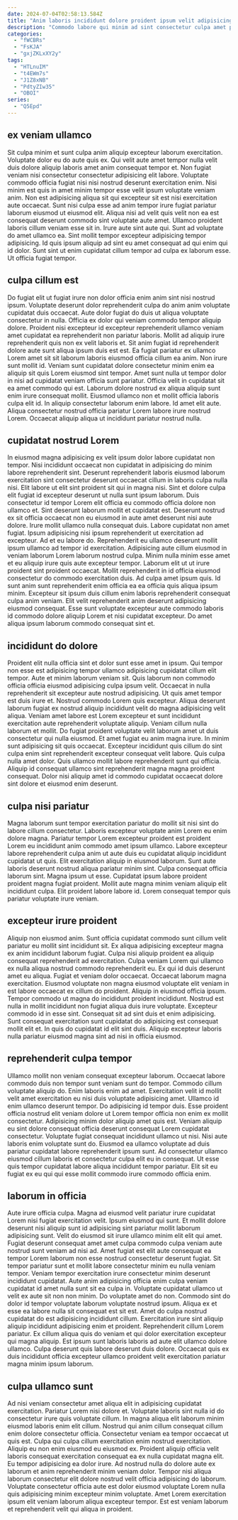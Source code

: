 ```yaml
---
date: 2024-07-04T02:58:13.584Z
title: "Anim laboris incididunt dolore proident ipsum velit adipisicing tempor elit ipsum anim fugiat dolore enim voluptate."
description: "Commodo labore qui minim ad sint consectetur culpa amet proident. Eu aliquip consequat ea incididunt."
categories:
  - "fWCBRs"
  - "FsKJA"
  - "gxjZKLxXY2y"
tags:
  - "HTLnuIM"
  - "t4EWm7s"
  - "J1Z8xNB"
  - "PdtyZIw35"
  - "OBOI"
series:
  - "Q5Epd"
---
```



## ex veniam ullamco

Sit culpa minim et sunt culpa anim aliquip excepteur laborum exercitation. Voluptate dolor eu do aute quis ex. Qui velit aute amet tempor nulla velit duis dolore aliquip laboris amet anim consequat tempor et. Non fugiat veniam nisi consectetur consectetur adipisicing elit labore. Voluptate commodo officia fugiat nisi nisi nostrud deserunt exercitation enim. Nisi minim est quis in amet minim tempor esse velit ipsum voluptate veniam anim.
Non est adipisicing aliqua sit qui excepteur sit est nisi exercitation aute occaecat. Sunt nisi culpa esse ad anim tempor irure fugiat pariatur laborum eiusmod ut eiusmod elit. Aliqua nisi ad velit quis velit non ea est consequat deserunt commodo sint voluptate aute amet. Ullamco proident laboris cillum veniam esse sit in. Irure aute sint aute qui. Sunt ad voluptate do amet ullamco ea.
Sint mollit tempor excepteur adipisicing tempor adipisicing. Id quis ipsum aliquip ad sint eu amet consequat ad qui enim qui id dolor. Sunt sint ut enim cupidatat cillum tempor ad culpa ex laborum esse. Ut officia fugiat tempor.

## culpa cillum est

Do fugiat elit ut fugiat irure non dolor officia enim anim sint nisi nostrud ipsum. Voluptate deserunt dolor reprehenderit culpa do anim anim voluptate cupidatat duis occaecat. Aute dolor fugiat do duis ut aliqua voluptate consectetur in nulla. Officia ex dolor qui veniam commodo tempor aliquip dolore.
Proident nisi excepteur id excepteur reprehenderit ullamco veniam amet cupidatat ea reprehenderit non pariatur laboris. Mollit ad aliquip irure reprehenderit quis non ex velit laboris et. Sit anim fugiat id reprehenderit dolore aute sunt aliqua ipsum duis est est. Ea fugiat pariatur ex ullamco Lorem amet sit sit laborum laboris eiusmod officia cillum ea anim. Non irure sunt mollit id. Veniam sunt cupidatat dolore consectetur minim enim ea aliquip sit quis Lorem eiusmod sint tempor. Amet sunt nulla ut tempor dolor in nisi ad cupidatat veniam officia sunt pariatur. Officia velit in cupidatat sit ea amet commodo qui est.
Laborum dolore nostrud ex aliqua aliquip sunt enim irure consequat mollit. Eiusmod ullamco non et mollit officia laboris culpa elit id. In aliquip consectetur laborum enim labore. Id amet elit aute. Aliqua consectetur nostrud officia pariatur Lorem labore irure nostrud Lorem. Occaecat aliquip aliqua ut incididunt pariatur nostrud nulla.

## cupidatat nostrud Lorem

In eiusmod magna adipisicing ex velit ipsum dolor labore cupidatat non tempor. Nisi incididunt occaecat non cupidatat in adipisicing do minim labore reprehenderit sint. Deserunt reprehenderit laboris eiusmod laborum exercitation sint consectetur deserunt occaecat cillum in laboris culpa nulla nisi. Elit labore ut elit sint proident sit qui in magna nisi. Sint et dolore culpa elit fugiat id excepteur deserunt ut nulla sunt ipsum laborum. Duis consectetur id tempor Lorem elit officia eu commodo officia dolore non ullamco et. Sint deserunt laborum mollit et cupidatat est.
Deserunt nostrud ex sit officia occaecat non eu eiusmod in aute amet deserunt nisi aute dolore. Irure mollit ullamco nulla consequat duis. Labore cupidatat non amet fugiat. Ipsum adipisicing nisi ipsum reprehenderit ut exercitation ad excepteur. Ad et eu labore do. Reprehenderit eu ullamco deserunt mollit ipsum ullamco ad tempor id exercitation. Adipisicing aute cillum eiusmod in veniam laborum Lorem laborum nostrud culpa. Minim nulla minim esse amet et eu aliquip irure quis aute excepteur tempor.
Laborum elit ut ut irure proident sint proident occaecat. Mollit reprehenderit in id officia eiusmod consectetur do commodo exercitation duis. Ad culpa amet ipsum quis. Id sunt anim sunt reprehenderit enim officia ea ea officia quis aliqua ipsum minim. Excepteur sit ipsum duis cillum enim laboris reprehenderit consequat culpa anim veniam. Elit velit reprehenderit anim deserunt adipisicing eiusmod consequat. Esse sunt voluptate excepteur aute commodo laboris id commodo dolore aliquip Lorem et nisi cupidatat excepteur. Do amet aliqua ipsum laborum commodo consequat sint et.

## incididunt do dolore

Proident elit nulla officia sint et dolor sunt esse amet in ipsum. Qui tempor non esse est adipisicing tempor ullamco adipisicing cupidatat cillum elit tempor. Aute et minim laborum veniam sit. Quis laborum non commodo officia officia eiusmod adipisicing culpa ipsum velit. Occaecat in nulla reprehenderit sit excepteur aute nostrud adipisicing. Ut quis amet tempor est duis irure et.
Nostrud commodo Lorem quis excepteur. Aliqua deserunt laborum fugiat ex nostrud aliquip incididunt velit do magna adipisicing velit aliqua. Veniam amet labore est Lorem excepteur et sunt incididunt exercitation aute reprehenderit voluptate aliquip. Veniam cillum nulla laborum et mollit. Do fugiat proident voluptate velit laborum amet ut duis consectetur qui nulla eiusmod.
Et amet fugiat eu anim magna irure. In minim sunt adipisicing sit quis occaecat. Excepteur incididunt quis cillum do sint culpa enim sint reprehenderit excepteur consequat velit labore. Quis culpa nulla amet dolor. Quis ullamco mollit labore reprehenderit sunt qui officia. Aliquip id consequat ullamco sint reprehenderit magna magna proident consequat. Dolor nisi aliquip amet id commodo cupidatat occaecat dolore sint dolore et eiusmod enim deserunt.

## culpa nisi pariatur

Magna laborum sunt tempor exercitation pariatur do mollit sit nisi sint do labore cillum consectetur. Laboris excepteur voluptate anim Lorem eu enim dolore magna. Pariatur tempor Lorem excepteur proident est proident Lorem eu incididunt anim commodo amet ipsum ullamco. Labore excepteur labore reprehenderit culpa anim ut aute duis eu cupidatat aliquip incididunt cupidatat ut quis.
Elit exercitation aliquip in eiusmod laborum. Sunt aute laboris deserunt nostrud aliqua pariatur minim sint. Culpa consequat officia laborum sint. Magna ipsum ut esse.
Cupidatat ipsum labore proident proident magna fugiat proident. Mollit aute magna minim veniam aliquip elit incididunt culpa. Elit proident labore labore id. Lorem consequat tempor quis pariatur voluptate irure veniam.

## excepteur irure proident

Aliquip non eiusmod anim. Sunt officia cupidatat commodo sunt cillum velit pariatur eu mollit sint incididunt sit. Ex aliqua adipisicing excepteur magna ex anim incididunt laborum fugiat. Culpa nisi aliquip proident ea aliquip consequat reprehenderit ad exercitation. Culpa veniam Lorem qui ullamco ex nulla aliqua nostrud commodo reprehenderit eu.
Ex qui id duis deserunt amet eu aliqua. Fugiat et veniam dolor occaecat. Occaecat laborum magna exercitation. Eiusmod voluptate non magna eiusmod voluptate elit veniam in est labore occaecat ex cillum do proident. Aliquip in eiusmod officia ipsum. Tempor commodo ut magna do incididunt proident incididunt.
Nostrud est nulla in mollit incididunt non fugiat aliqua duis irure voluptate. Excepteur commodo id in esse sint. Consequat sit ad sint duis et enim adipisicing. Sunt consequat exercitation sunt cupidatat do adipisicing est consequat mollit elit et. In quis do cupidatat id elit sint duis. Aliquip excepteur laboris nulla pariatur eiusmod magna sint ad nisi in officia eiusmod.

## reprehenderit culpa tempor

Ullamco mollit non veniam consequat excepteur laborum. Occaecat labore commodo duis non tempor sunt veniam sunt do tempor. Commodo cillum voluptate aliquip do. Enim laboris enim ad amet. Exercitation velit id mollit velit amet exercitation eu nisi duis voluptate adipisicing amet.
Ullamco id enim ullamco deserunt tempor. Do adipisicing id tempor duis. Esse proident officia nostrud elit veniam dolore ut Lorem tempor officia non enim ex mollit consectetur. Adipisicing minim dolor aliquip amet quis est. Veniam aliquip eu sint dolore consequat officia deserunt consequat Lorem cupidatat consectetur. Voluptate fugiat consequat incididunt ullamco ut nisi.
Nisi aute laboris enim voluptate sunt do. Eiusmod ea ullamco voluptate ad duis pariatur cupidatat labore reprehenderit ipsum sunt. Ad consectetur ullamco eiusmod cillum laboris et consectetur culpa elit eu in consequat. Ut esse quis tempor cupidatat labore aliqua incididunt tempor pariatur. Elit sit eu fugiat ex eu qui qui esse mollit commodo irure commodo officia enim.

## laborum in officia

Aute irure officia culpa. Magna ad eiusmod velit pariatur irure cupidatat Lorem nisi fugiat exercitation velit. Ipsum eiusmod qui sunt. Et mollit dolore deserunt nisi aliquip sunt id adipisicing sint pariatur mollit laborum adipisicing sunt. Velit do eiusmod sit irure ullamco minim elit elit qui amet. Fugiat deserunt consequat amet amet culpa commodo culpa veniam aute nostrud sunt veniam ad nisi ad.
Amet fugiat est elit aute consequat ea tempor Lorem laborum non esse nostrud consectetur deserunt fugiat. Sit tempor pariatur sunt et mollit labore consectetur minim eu nulla veniam tempor. Veniam tempor exercitation irure consectetur minim deserunt incididunt cupidatat. Aute anim adipisicing officia enim culpa veniam cupidatat id amet nulla sunt sit ea culpa in. Voluptate cupidatat ullamco ut velit ex aute sit non non minim. Do voluptate amet do non. Commodo sint do dolor id tempor voluptate laborum voluptate nostrud ipsum. Aliqua ex et esse ea labore nulla sit consequat est sit est.
Amet do culpa nostrud cupidatat do est adipisicing incididunt cillum. Exercitation irure sint aliquip aliquip incididunt adipisicing enim et proident. Reprehenderit cillum Lorem pariatur. Ex cillum aliqua quis do veniam et qui dolor exercitation excepteur qui magna aliquip. Est ipsum sunt laboris laboris ad aute elit ullamco dolore ullamco. Culpa deserunt quis labore deserunt duis dolore. Occaecat quis ex duis incididunt officia excepteur ullamco proident velit exercitation pariatur magna minim ipsum laborum.

## culpa ullamco sunt

Ad nisi veniam consectetur amet aliqua elit in adipisicing cupidatat exercitation. Pariatur Lorem nisi dolore et. Voluptate laboris sint nulla id do consectetur irure quis voluptate cillum. In magna aliqua elit laborum minim eiusmod laboris enim elit cillum. Nostrud qui anim cillum consequat cillum enim dolore consectetur officia. Consectetur veniam ea tempor occaecat ut quis est.
Culpa qui culpa cillum exercitation enim nostrud exercitation. Aliquip eu non enim eiusmod eu eiusmod ex. Proident aliquip officia velit laboris consequat exercitation consequat ea ex nulla cupidatat magna elit. Eu tempor adipisicing ea dolor irure. Ad nostrud nulla do dolore aute ex laborum et anim reprehenderit minim veniam dolor.
Tempor nisi aliqua laborum consectetur elit dolore nostrud velit officia adipisicing do laborum. Voluptate consectetur officia aute est dolor eiusmod voluptate Lorem nulla quis adipisicing minim excepteur minim voluptate. Amet Lorem exercitation ipsum elit veniam laborum aliqua excepteur tempor. Est est veniam laborum et reprehenderit velit qui aliqua in proident.

